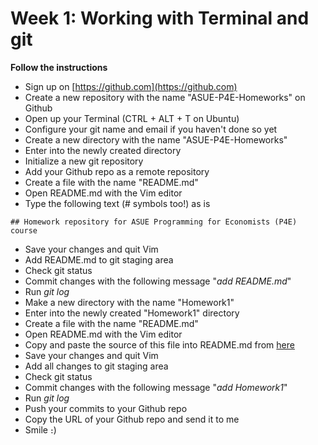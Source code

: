 # Week 1: Working with Terminal and git 

**Follow the instructions**

* Sign up on [https://github.com](https://github.com)
* Create a new repository with the name "ASUE-P4E-Homeworks" on Github
* Open up your Terminal (CTRL + ALT + T on Ubuntu)
* Configure your git name and email if you haven't done so yet
* Create a new directory with the name "ASUE-P4E-Homeworks"
* Enter into the newly created directory
* Initialize a new git repository
* Add your Github repo as a remote repository 
* Create a file with the name "README.md"
* Open README.md with the Vim editor
* Type the following text (# symbols too!) as is
```
## Homework repository for ASUE Programming for Economists (P4E) course
``` 
* Save your changes and quit Vim
* Add README.md to git staging area
* Check git status
* Commit changes with the following message "*add README.md*"
* Run *git log*
* Make a new directory with the name "Homework1"
* Enter into the newly created "Homework1" directory
* Create a file with the name "README.md"
* Open README.md with the Vim editor
* Copy and paste the source of this file into README.md from [here](https://raw.githubusercontent.com/AndranikSargsyan/Programming-for-economists/master/Week1/homework.md)
* Save your changes and quit Vim
* Add all changes to git staging area
* Check git status
* Commit changes with the following message "*add Homework1*"
* Run *git log*
* Push your commits to your Github repo
* Copy the URL of your Github repo and send it to me
* Smile ։)
